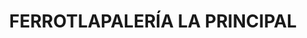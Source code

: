 ---
title: "FERROTLAPALERÍA LA PRINCIPAL"
url: /yotholin-ticul/ferrotlapaleria-la-principal/
shop: Eisenwaren
---